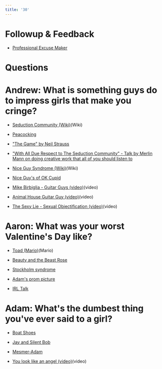 ```yaml
---
title: '30'
---
```


# Followup & Feedback

- [Professional Excuse Maker](http://www.spjpgrd.com/professional-excuse-maker/)

# Questions

# Andrew: What is something guys do to impress girls that make you cringe?

- [Seduction Community (Wiki)](http://en.wikipedia.org/wiki/Seduction_community)(Wiki)

- [Peacocking](http://www.the-alpha-lounge.com/peacocking.html)

- ["The Game" by Neil Strauss](http://amzn.com/0061995320)

- ["With All Due Respect to The Seduction Community" - Talk by Merlin Mann on doing creative work that all of you should listen to](http://www.maximumfun.org/sound-young-america/maxfuncon-merlin-mann-doing-creative-work-sound-young-america)

- [Nice Guy Syndrome (Wiki)](http://geekfeminism.wikia.com/wiki/Nice_Guy_syndrome)(Wiki)

- [Nice Guy's of OK Cupid](http://okcupidsniceguys.tumblr.com)

- [Mike Birbiglia - Guitar Guys (video)](http://www.cc.com/video-clips/vl41bl/comedy-central-presents-guitar-guy)(video)

- [Animal House Guitar Guy (video)](http://youtu.be/NqpNQ9AJYgU)(video)

- [The Sexy Lie - Sexual Objectification (video)](https://www.youtube.com/watch?v=kMS4VJKekW8&spfreload=10)(video)

# Aaron: What was your worst Valentine's Day like?

- [Toad (Mario)](http://en.wikipedia.org/wiki/Toad_(Mario))(Mario)

- [Beauty and the Beast Rose](http://giphy.com/gifs/disney-beauty-rose-VKWd9fDZwdbj2)

- [Stockholm syndrome](http://en.wikipedia.org/wiki/Stockholm_syndrome)

- [Adam's prom picture](https://www.dropbox.com/s/gxw9icxn2nf2tsc/S03E05%20-%20Adam%20Prom.jpg?dl=0)

- [IRL Talk](http://www.irltalk.com)

# Adam: What's the dumbest thing you've ever said to a girl?

- [Boat Shoes](http://www.zappos.com/boat-shoes)

- [Jay and Silent Bob](http://en.wikipedia.org/wiki/Jay_and_Silent_Bob)

- [Mesmer-Adam](https://www.dropbox.com/s/3kfga0va0t7dwbu/S03E05%20-%20Adam%20HS.jpg?dl=0)

- [You look like an angel (video)](http://youtu.be/T-lyR3DcbzQ)(video)
